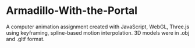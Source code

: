 # Armadillo-With-the-Portal
A computer animation assignment created with JavaScript, WebGL, Three.js using keyframing, spline-based motion interpolation. 3D models were in .obj and .gltf format.
